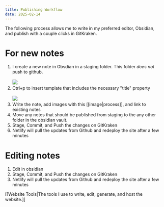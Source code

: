 ```yaml
---
title: Publishing Workflow
date: 2025-02-14
---
```

The following process allows me to write in my preferred editor, Obsidian, and publish with a couple clicks in GitKraken.

# For new notes

1. I create a new note in Obsdian in a staging folder. This folder *does not* push to github.<br><br><img src="{{ site.baseurl }}/assets/vault.png"/><br>
2. Ctrl+p to insert template that includes the necessary "title" property <br><br> <img src="{{ site.baseurl }}/assets/publishing_template.png"/> <br>
3. Write the note, add images with this [[image|process]], and link to existing notes
4. Move any notes that should be published from staging to the any other folder in the obsidian vault.
5. Stage, Commit, and Push the changes on GitKraken
6. Netlify will pull the updates from Github and redeploy the site after a few minutes

# Editing notes

1. Edit in obsidian
2. Stage, Commit, and Push the changes on GitKraken
3. Netlify will pull the updates from Github and redeploy the site after a few minutes

[[Website Tools|The tools I use to write, edit, generate, and host the website.]]